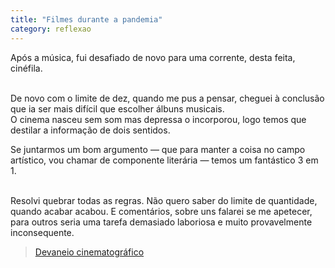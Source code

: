 ```yaml
---
title: "Filmes durante a pandemia"
category: reflexao
---
```


Após a música, fui desafiado de novo para uma corrente, desta feita, cinéfila.

<br/>
De novo com o limite de dez, quando me pus a pensar, cheguei à conclusão que ia ser mais difícil que escolher álbuns musicais.

<br/>
O cinema nasceu sem som mas depressa o incorporou, logo temos que destilar a informação de dois sentidos.

Se juntarmos um bom argumento &mdash; que para manter a coisa no campo artístico, vou chamar de componente literária &mdash; temos um fantástico 3 em 1.

<br/>
Resolvi quebrar todas as regras. Não quero saber do limite de quantidade, quando acabar acabou. E comentários, sobre uns falarei se me apetecer, para outros seria uma tarefa demasiado laboriosa e muito provavelmente inconsequente.

>[Devaneio cinematográfico](/movies.html)
